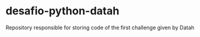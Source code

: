 # desafio-python-datah
Repository responsible for storing code of the first challenge given by Datah
